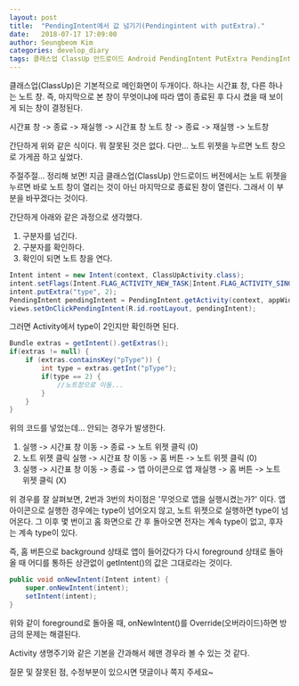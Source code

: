```yaml
---
layout: post
title:  "PendingIntent에서 값 넘기기(Pendingintent with putExtra)."
date:   2018-07-17 17:09:00
author: Seungbeom Kim
categories: develop_diary
tags: 클래스업 ClassUp 안드로이드 Android PendingIntent PutExtra PendingIntent값넘기기 안드로이드개발 Android개발
---
```


클래스업(ClassUp)은 기본적으로 메인화면이 두개이다. 하나는 시간표 창, 다른 하나는 노트 창.
즉, 마지막으로 본 창이 무엇이냐에 따라 앱이 종료된 후 다시 켰을 때 보이게 되는 창이 결정된다.

시간표 창 -> 종료 -> 재실행 -> 시간표 창
노트 창 -> 종료 -> 재실행 -> 노트창

간단하게 위와 같은 식이다. 뭐 잘못된 것은 없다. 다만... 노트 위젯을 누르면 노트 창으로 가게끔 하고 싶었다.

주절주절... 정리해 보면!
지금 클래스업(ClassUp) 안드로이드 버전에서는 노트 위젯을 누르면 바로 노트 창이 열리는 것이 아닌 마지막으로 종료된 창이 열린다. 그래서 이 부분을 바꾸겠다는 것이다.

간단하게 아래와 같은 과정으로 생각했다.
1. 구분자를 넘긴다.
2. 구분자를 확인하다.
3. 확인이 되면 노트 창을 연다.

```java
Intent intent = new Intent(context, ClassUpActivity.class);
intent.setFlags(Intent.FLAG_ACTIVITY_NEW_TASK|Intent.FLAG_ACTIVITY_SINGLE_TOP|Intent.FLAG_ACTIVITY_CLEAR_TOP);
intent.putExtra("type", 2);
PendingIntent pendingIntent = PendingIntent.getActivity(context, appWidgetId, intent, PendingIntent.FLAG_UPDATE_CURRENT);
views.setOnClickPendingIntent(R.id.rootLayout, pendingIntent);
```

그러면 Activity에서 type이 2인지만 확인하면 된다.

```java
Bundle extras = getIntent().getExtras();
if(extras != null) {
	if (extras.containsKey("pType")) {
		int type = extras.getInt("pType");
		if(type == 2) {
			//노트창으로 이동...
		}
	}
}
```

위의 코드를 넣었는데... 안되는 경우가 발생한다.

1. 실행 -> 시간표 창 이동 -> 종료 -> 노트 위젯 클릭 (0)
2. 노트 위젯 클릭 실행 -> 시간표 창 이동 -> 홈 버튼 -> 노트 위젯 클릭 (0)
3. 실행 -> 시간표 창 이동 -> 종료 -> 앱 아이콘으로 앱 재실행 -> 홈 버튼 -> 노트 위젯 클릭 (X)

위 경우를 잘 살펴보면, 2번과 3번의 차이점은 '무엇으로 앱을 실행시켰는가?' 이다.
앱 아이콘으로 실행한 경우에는 type이 넘어오지 않고, 노트 위젯으로 실행하면 type이 넘어온다.
그 이후 몇 번이고 홈 화면으로 간 후 돌아오면 전자는 계속 type이 없고, 후자는 계속 type이 있다.

즉, 홈 버튼으로 background 상태로 앱이 들어갔다가 다시 foreground 상태로 돌아올 때 어디를 통하든 상관없이 getIntent()의 값은 그대로라는 것이다.

```java
public void onNewIntent(Intent intent) {
	super.onNewIntent(intent);
	setIntent(intent);
}
```

위와 같이 foreground로 돌아올 때, onNewIntent()를 Override(오버라이드)하면 방금의 문제는 해결된다.

Activity 생명주기와 같은 기본을 간과해서 헤맨 경우라 볼 수 있는 것 같다.

질문 및 잘못된 점, 수정부분이 있으시면 댓글이나 쪽지 주세요~
